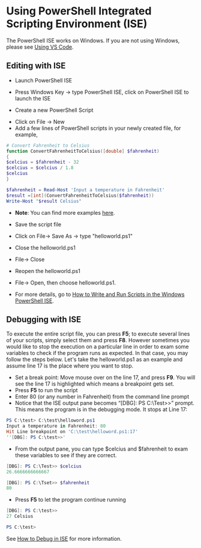 Using PowerShell Integrated Scripting Environment (ISE)
====
The PowerShell ISE works on Windows. If you are not using Windows, please see [Using VS Code](./using-vscode.md).

Editing with ISE
---
-	Launch PowerShell ISE
  *	 Press Windows Key -> type PowerShell ISE, click on PowerShell ISE to launch the ISE
-	Create a new PowerShell Script
  *	Click on File -> New
  *	Add a few lines of PowerShell scripts in your newly created file, for example,

```PowerShell
# Convert Fahrenheit to Celsius
function ConvertFahrenheitToCelsius([double] $fahrenheit)
{
$celcius = $fahrenheit - 32
$celcius = $celcius / 1.8
$celcius
}

$fahrenheit = Read-Host 'Input a temperature in Fahrenheit'
$result =[int](ConvertFahrenheitToCelsius($fahrenheit))
Write-Host "$result Celsius"
```
  * **Note**: You can find more examples [here](http://examples.oreilly.com/9780596528492/).

-	Save the script file
  *	Click on File-> Save As -> type  "helloworld.ps1"
-	Close the helloworld.ps1
  *	File-> Close
-	Reopen the helloworld.ps1
  *	File-> Open, then choose helloworld.ps1.
- For more details, go to [How to Write and Run Scripts in the Windows PowerShell ISE](https://msdn.microsoft.com/en-us/powershell/scripting/core-powershell/ise/how-to-write-and-run-scripts-in-the-windows-powershell-ise).


Debugging with ISE
----

To execute the entire script file, you can press **F5**; to execute several lines of your scripts, simply select them and press **F8**. However sometimes you would like to stop the execution on a particular line in order to exam some variables to check if the program runs as expected. In that case, you may follow the steps below. Let's take the helloworld.ps1 as an example and assume line 17 is the place where you want to stop.

-	Set a break point: Move mouse over on the line 17, and press **F9**. You will see the line 17 is highlighted which means a breakpoint gets set.
-	Press **F5** to run the script
-	Enter 80 (or any number in Fahrenheit) from the command line prompt
-	Notice that the ISE output pane becomes “[DBG]: PS C:\Test>>” prompt. This means the program is in the debugging mode. It stops at Line 17:

```PowerShell
PS C:\test> C:\test\helloword.ps1
Input a temperature in Fahrenheit: 80
Hit Line breakpoint on 'C:\test\helloword.ps1:17'
''[DBG]: PS C:\test>>'

```

- From the output pane, you can type $celcius and $fahrenheit to exam these variables to see if they are correct.

```PowerShell
[DBG]: PS C:\Test>> $celcius
26.6666666666667

[DBG]: PS C:\Tset>> $fahrenheit
80
```
- Press **F5** to let the program continue running

```PowerShell
[DBG]: PS C:\test>>
27 Celsius

PS C:\test>
```
See [How to Debug in ISE][debug] for more information.

[debug]:https://msdn.microsoft.com/en-us/powershell/scripting/core-powershell/ise/how-to-debug-scripts-in-windows-powershell-ise#bkmk_2
